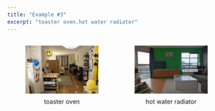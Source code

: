 ```yaml
---
title: "Example #3"
excerpt: "toaster oven.hot water radiator"
---
```

  <div>
    <div style="width:50%;float:left;text-align:center">
      <figure>
        <a href="/assets/dataset/3_0.png">
        <img src="/assets/dataset/3_0.png" style="margin-bottom: 5px;"></a>
        <figcaption style="width:100%">toaster oven</figcaption>
      </figure>
    </div>
    <div style="width:50%;float:left;text-align:center">
      <figure>
        <a href="/assets/dataset/3_1.png">
        <img src="/assets/dataset/3_1.png" style="margin-bottom: 5px;"></a>
        <figcaption style="width:100%">hot water radiator</figcaption>
      </figure>
    </div>
  </div>
